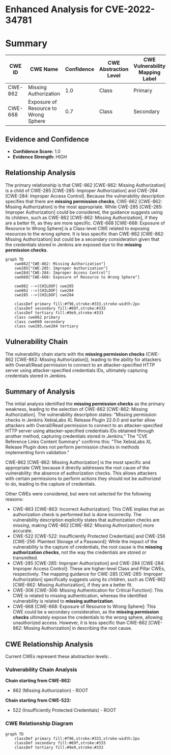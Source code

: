 # Enhanced Analysis for CVE-2022-34781

# Summary
| CWE ID | CWE Name | Confidence | CWE Abstraction Level | CWE Vulnerability Mapping Label | CWE-Vulnerability Mapping Notes |
|---|---|---|---|---|---|
| CWE-862 | Missing Authorization | 1.0 | Class | Primary | Allowed-with-Review |
| CWE-668 | Exposure of Resource to Wrong Sphere | 0.7 | Class | Secondary | Discouraged |

## Evidence and Confidence

*   **Confidence Score:** 1.0
*   **Evidence Strength:** HIGH

## Relationship Analysis
The primary relationship is that CWE-862 [CWE-862: Missing Authorization] is a child of CWE-285 [CWE-285: Improper Authorization] and CWE-284 [CWE-284: Improper Access Control]. Because the vulnerability description specifies that there are **missing permission checks**, CWE-862 [CWE-862: Missing Authorization] is the most appropriate. While CWE-285 [CWE-285: Improper Authorization] could be considered, the guidance suggests using its children, such as CWE-862 [CWE-862: Missing Authorization], if they are a better fit, as they are more specific. CWE-668 [CWE-668: Exposure of Resource to Wrong Sphere] is a Class-level CWE related to exposing resources to the wrong sphere. It is less specific than CWE-862 [CWE-862: Missing Authorization] but could be a secondary consideration given that the credentials stored in Jenkins are exposed due to the **missing permission checks**.

```mermaid
graph TD
    cwe862["CWE-862: Missing Authorization"]
    cwe285["CWE-285: Improper Authorization"]
    cwe284["CWE-284: Improper Access Control"]
    cwe668["CWE-668: Exposure of Resource to Wrong Sphere"]

    cwe862 -->|CHILDOF| cwe285
    cwe862 -->|CHILDOF| cwe284
    cwe285 -->|CHILDOF| cwe284

    classDef primary fill:#f96,stroke:#333,stroke-width:2px
    classDef secondary fill:#69f,stroke:#333
    classDef tertiary fill:#9e9,stroke:#333
    class cwe862 primary
    class cwe668 secondary
    class cwe285,cwe284 tertiary
```

## Vulnerability Chain
The vulnerability chain starts with the **missing permission checks** (CWE-862 [CWE-862: Missing Authorization]), leading to the ability for attackers with Overall/Read permission to connect to an attacker-specified HTTP server using attacker-specified credentials IDs, ultimately capturing credentials stored in Jenkins.

## Summary of Analysis
The initial analysis identified the **missing permission checks** as the primary weakness, leading to the selection of CWE-862 [CWE-862: Missing Authorization]. The vulnerability description states: "Missing permission checks in Jenkins XebiaLabs XL Release Plugin 22.0.0 and earlier allow attackers with Overall/Read permission to connect to an attacker-specified HTTP server using attacker-specified credentials IDs obtained through another method, capturing credentials stored in Jenkins." The "CVE Reference Links Content Summary" confirms this: "The XebiaLabs XL Release Plugin does not perform permission checks in methods implementing form validation."

CWE-862 [CWE-862: Missing Authorization] is the most specific and appropriate CWE because it directly addresses the root cause of the vulnerability: the absence of authorization checks. This allows attackers with certain permissions to perform actions they should not be authorized to do, leading to the capture of credentials.

Other CWEs were considered, but were not selected for the following reasons:

*   CWE-863 [CWE-863: Incorrect Authorization]: This CWE implies that an authorization check is performed but is done incorrectly. The vulnerability description explicitly states that authorization checks are *missing*, making CWE-862 [CWE-862: Missing Authorization] more accurate.
*   CWE-522 [CWE-522: Insufficiently Protected Credentials] and CWE-256 [CWE-256: Plaintext Storage of a Password]: While the impact of the vulnerability is the capture of credentials, the root cause is the **missing authorization checks**, not the way the credentials are stored or transmitted.
*   CWE-285 [CWE-285: Improper Authorization] and CWE-284 [CWE-284: Improper Access Control]: These are higher-level Class and Pillar CWEs, respectively. The mapping guidance for CWE-285 [CWE-285: Improper Authorization] specifically suggests using its children, such as CWE-862 [CWE-862: Missing Authorization], if they are a better fit.
*   CWE-306 [CWE-306: Missing Authentication for Critical Function]: This CWE is related to missing authentication, whereas the identified vulnerability is related to **missing authorization**.
*   CWE-668 [CWE-668: Exposure of Resource to Wrong Sphere]: This CWE could be a secondary consideration, as the **missing permission checks** ultimately expose the credentials to the wrong sphere, allowing unauthorized access. However, it is less specific than CWE-862 [CWE-862: Missing Authorization] in describing the root cause.


## CWE Relationship Analysis

Current CWEs represent these abstraction levels: .


### Vulnerability Chain Analysis

**Chain starting from CWE-862:**
- 862 (Missing Authorization) - ROOT


**Chain starting from CWE-522:**
- 522 (Insufficiently Protected Credentials) - ROOT



### CWE Relationship Diagram

```mermaid
graph TD
    classDef primary fill:#f96,stroke:#333,stroke-width:2px
    classDef secondary fill:#69f,stroke:#333
    classDef tertiary fill:#9e9,stroke:#333
```